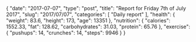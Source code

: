 {
    "date": "2017-07-07",
    "type": "post",
    "title": "Report for Friday 7th of July 2017",
    "slug": "2017\/07\/07",
    "categories": [
        "Daily report"
    ],
    "health": {
        "weight": 83.6,
        "height": 173,
        "age": 13351
    },
    "nutrition": {
        "calories": 1552.33,
        "fat": 128.62,
        "carbohydrates": 31.03,
        "protein": 65.76
    },
    "exercise": {
        "pushups": 14,
        "crunches": 14,
        "steps": 9946
    }
}